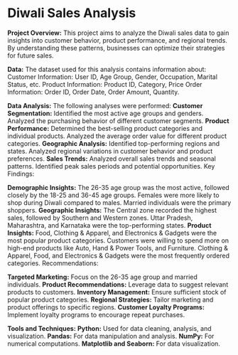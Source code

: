 # Diwali Sales Analysis
**Project Overview:**
This project aims to analyze the Diwali sales data to gain insights into customer behavior, product performance, and regional trends. By understanding these patterns, businesses can optimize their strategies for future sales.

**Data:**
The dataset used for this analysis contains information about:
Customer Information: User ID, Age Group, Gender, Occupation, Marital Status, etc.
Product Information: Product ID, Category, Price
Order Information: Order ID, Order Date, Order Amount, Quantity.

**Data Analysis:**
The following analyses were performed:
**Customer Segmentation:**
Identified the most active age groups and genders.
Analyzed the purchasing behavior of different customer segments.
**Product Performance:**
Determined the best-selling product categories and individual products.
Analyzed the average order value for different product categories.
**Geographic Analysis:**
Identified top-performing regions and states.
Analyzed regional variations in customer behavior and product preferences.
**Sales Trends:**
Analyzed overall sales trends and seasonal patterns.
Identified peak sales periods and potential opportunities.
Key Findings:

**Demographic Insights:**
The 26-35 age group was the most active, followed closely by the 18-25 and 36-45 age groups.
Females were more likely to shop during Diwali compared to males.
Married individuals were the primary shoppers.
**Geographic Insights:**
The Central zone recorded the highest sales, followed by Southern and Western zones.
Uttar Pradesh, Maharashtra, and Karnataka were the top-performing states.
**Product Insights:**
Food, Clothing & Apparel, and Electronics & Gadgets were the most popular product categories.
Customers were willing to spend more on high-end products like Auto, Hand & Power Tools, and Furniture.
Clothing & Apparel, Food, and Electronics & Gadgets were the most frequently ordered categories.
Recommendations:

**Targeted Marketing:** Focus on the 26-35 age group and married individuals.
**Product Recommendations:** Leverage data to suggest relevant products to customers.
**Inventory Management:** Ensure sufficient stock of popular product categories.
**Regional Strategies:**  Tailor marketing and product offerings to specific regions.
**Customer Loyalty Programs:** Implement loyalty programs to encourage repeat purchases.

**Tools and Techniques:**
**Python:** Used for data cleaning, analysis, and visualization.
**Pandas:** For data manipulation and analysis.
**NumPy:** For numerical computations.
**Matplotlib and Seaborn:** For data visualization.

 
